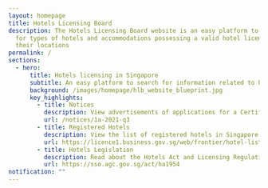 ```yaml
---
layout: homepage
title: Hotels Licensing Board
description: The Hotels Licensing Board website is an easy platform to search
  for types of hotels and accommodations possessing a valid hotel licence and
  their locations
permalink: /
sections:
  - hero:
      title: Hotels licensing in Singapore
      subtitle: An easy platform to search for information related to hotel licensing
      background: /images/homepage/hlb_website_blueprint.jpg
      key_highlights:
        - title: Notices
          description: View advertisements of applications for a Certificate of Registration
          url: /notices/1a-2021-q3
        - title: Registered Hotels
          description: View the list of registered hotels in Singapore
          url: https://licence1.business.gov.sg/web/frontier/hotel-listing-search
        - title: Hotels Legislation
          description: Read about the Hotels Act and Licensing Regulations
          url: https://sso.agc.gov.sg/act/ha1954
notification: ""
---
```

